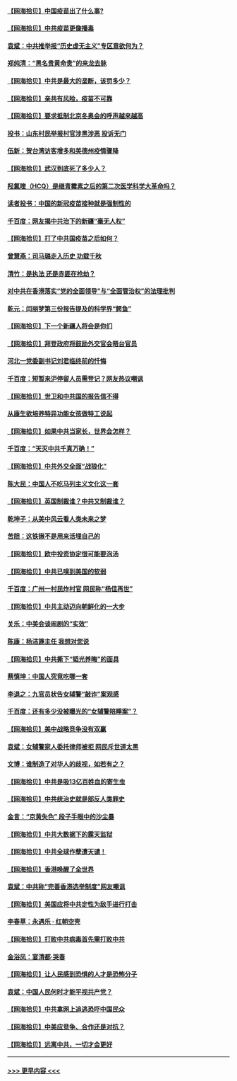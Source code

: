 #### [【网海拾贝】中国疫苗出了什么事?](../pages/nsc993/n12879124.md?t=04141902) 
#### [【网海拾贝】中共疫苗更像播毒](../pages/nsc993/n12876631.md?t=04141902) 
#### [袁斌：中共推举报“历史虚无主义”专区意欲何为？](../pages/nsc993/n12876530.md?t=04141902) 
#### [郑纯清：“黑名贵黄命贵”的来龙去脉](../pages/nsc993/n12875589.md?t=04141902) 
#### [【网海拾贝】中共是最大的垄断，该罚多少？](../pages/nsc993/n12874006.md?t=04141902) 
#### [【网海拾贝】亲共有风险，疫苗不可靠](../pages/nsc993/n12872224.md?t=04141902) 
#### [【网海拾贝】要求抵制北京冬奥会的呼声越来越高](../pages/nsc993/n12868962.md?t=04141902) 
#### [投书：山东村民举报村官涉黑涉恶 投诉无门](../pages/nsc993/n12869726.md?t=04141902) 
#### [伍新：贺台湾访客增多和美德州疫情骤降](../pages/nsc993/n12865651.md?t=04141902) 
#### [【网海拾贝】武汉到底死了多少人？](../pages/nsc993/n12863707.md?t=04141902) 
#### [羟氯喹（HCQ）是继青霉素之后的第二次医学科学大革命吗？](../pages/nsc993/n12638564.md?t=04141902) 
#### [读者投书：中国的新冠疫苗接种就是强制性的](../pages/nsc993/n12859932.md?t=04141902) 
#### [千百度：网友揭中共治下的新疆“毫无人权”](../pages/nsc993/n12858385.md?t=04141902) 
#### [【网海拾贝】打了中共国疫苗之后如何？](../pages/nsc993/n12857866.md?t=04141902) 
#### [曾慧燕：司马璐走入历史 功载千秋](../pages/nsc993/n12856996.md?t=04141902) 
#### [清竹：是执法 还是赤匪在抢劫？](../pages/nsc993/n12856952.md?t=04141902) 
#### [对中共在香港落实“党的全面领导”与“全面管治权”的法理批判](../pages/nsc993/n12856929.md?t=04141902) 
#### [乾元：闫丽梦第三份报告提及的科学界“鳄鱼”](../pages/nsc993/n12855985.md?t=04141902) 
#### [【网海拾贝】下一个新疆人将会是你们](../pages/nsc993/n12855864.md?t=04141902) 
#### [【网海拾贝】拜登政府将鼓励外交官会晤台官员](../pages/nsc993/n12853615.md?t=04141902) 
#### [河北一党委副书记刘君临终前的忏悔](../pages/nsc993/n12849420.md?t=04141902) 
#### [千百度：短暂来沪停留人员需登记？网友热议嘲讽](../pages/nsc993/n12853497.md?t=04141902) 
#### [【网海拾贝】世卫和中共国的报告信不得](../pages/nsc993/n12850902.md?t=04141902) 
#### [从康生欲培养特异功能女孩做特工说起](../pages/nsc993/n12849289.md?t=04141902) 
#### [【网海拾贝】如果中共当家长，世界会怎样？](../pages/nsc993/n12848436.md?t=04141902) 
#### [千百度：“天灭中共千真万确！”](../pages/nsc993/n12845659.md?t=04141902) 
#### [【网海拾贝】中共外交全面“战狼化”](../pages/nsc993/n12845607.md?t=04141902) 
#### [陈大民：中国人不吃马列主义文化这一套](../pages/nsc993/n12842496.md?t=04141902) 
#### [【网海拾贝】英国制裁谁？中共又制裁谁？](../pages/nsc993/n12840909.md?t=04141902) 
#### [乾坤子：从美中风云看人类未来之梦](../pages/nsc993/n12840590.md?t=04141902) 
#### [苦胆：这铁锹不是用来活埋自己的](../pages/nsc993/n12839512.md?t=04141902) 
#### [【网海拾贝】欧中投资协定很可能要泡汤](../pages/nsc993/n12835122.md?t=04141902) 
#### [【网海拾贝】中共已嗅到美国的软弱](../pages/nsc993/n12832411.md?t=04141902) 
#### [千百度：广州一村民炸村官 网民称“杨佳再世”](../pages/nsc993/n12832380.md?t=04141902) 
#### [【网海拾贝】中共主动迈向朝鲜化的一大步](../pages/nsc993/n12829887.md?t=04141902) 
#### [关乐：中美会谈闹剧的“实效”](../pages/nsc993/n12826698.md?t=04141902) 
#### [陈康：杨洁篪主任  我想对您说](../pages/nsc993/n12826609.md?t=04141902) 
#### [【网海拾贝】中共撕下“韬光养晦”的面具](../pages/nsc993/n12826459.md?t=04141902) 
#### [蔡慎坤：中国人究竟吃哪一套](../pages/nsc993/n12826010.md?t=04141902) 
#### [李退之：九官员状告女辅警“敲诈”案观感](../pages/nsc993/n12823984.md?t=04141902) 
#### [千百度：还有多少没被曝光的“女辅警陪睡案”？](../pages/nsc993/n12822136.md?t=04141902) 
#### [【网海拾贝】美中战略竞争没有双赢](../pages/nsc993/n12822105.md?t=04141902) 
#### [袁斌：女辅警家人委托律师被拒 网民斥世道太黑](../pages/nsc993/n12822004.md?t=04141902) 
#### [文博：谁制造了对华人的歧视，如若有之？](../pages/nsc993/n12821635.md?t=04141902) 
#### [【网海拾贝】中共是吸13亿百姓血的寄生虫](../pages/nsc993/n12819191.md?t=04141902) 
#### [【网海拾贝】中共统治史就是部反人类罪史](../pages/nsc993/n12816738.md?t=04141902) 
#### [金言：“京黄失色” 段子手眼中的沙尘暴](../pages/nsc993/n12815700.md?t=04141902) 
#### [【网海拾贝】中共大数据下的露天监狱](../pages/nsc993/n12811075.md?t=04141902) 
#### [【网海拾贝】中共全球作孽遭天谴！](../pages/nsc993/n12810258.md?t=04141902) 
#### [【网海拾贝】香港唤醒了全世界](../pages/nsc993/n12809100.md?t=04141902) 
#### [袁斌：中共称“完善香港选举制度”网友嘲讽](../pages/nsc993/n12808994.md?t=04141902) 
#### [【网海拾贝】美国应将中共定性为敌手进行打击](../pages/nsc993/n12806870.md?t=04141902) 
#### [李春草：永遇乐 · 红朝空壳](../pages/nsc993/n12805365.md?t=04141902) 
#### [【网海拾贝】打败中共病毒首先需打败中共](../pages/nsc993/n12803930.md?t=04141902) 
#### [金浴凤：宴清都‧哭春](../pages/nsc993/n12801601.md?t=04141902) 
#### [【网海拾贝】让人民感到恐惧的人才是恐怖分子](../pages/nsc993/n12799347.md?t=04141902) 
#### [袁斌：中国人民何时才能平视共产党？](../pages/nsc993/n12799306.md?t=04141902) 
#### [【网海拾贝】中共拿网上追逃恐吓中国民众](../pages/nsc993/n12796905.md?t=04141902) 
#### [【网海拾贝】中美应竞争、合作还是对抗？](../pages/nsc993/n12794675.md?t=04141902) 
#### [【网海拾贝】远离中共，一切才会更好](../pages/nsc993/n12793572.md?t=04141902) 

----
#### [ >>> 更早内容 <<< ](../indexes/nsc993-earlier.md)
